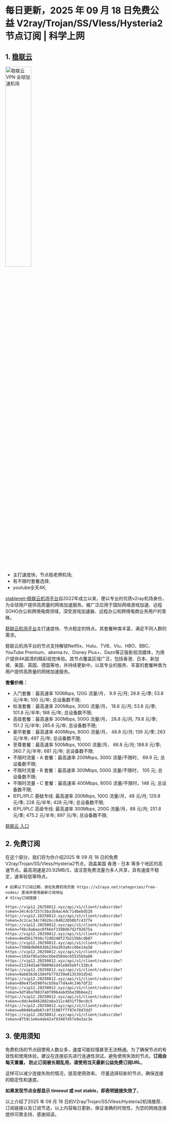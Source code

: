 # 每日更新，2025 年 09 月 18 日免费公益 V2ray/Trojan/SS/Vless/Hysteria2 节点订阅 | 科学上网

## 1. **[稳联云](https://shortlink3.20250812.xyz/1)**

<a href="https://shortlink3.20250812.xyz/1" target="_blank"><image src="https://proxyplazza.com/images/stablenet/logo.png" style="width: 40%" title="稳联云 VPN 全球加速机场" alt="稳联云 VPN 全球加速机场"/> </a>

- 主打速度快，节点稳老牌机场;
- 有不限时套餐选择;
- youtube全天4K;

[stablenet–稳联云机场平台](https://shortlink3.20250812.xyz/1)自2022年成立以来，便以专业的优质v2ray机场身份，为全球用户提供高质量的网络加速服务。被广泛应用于国际网络游戏加速、远程SOHO办公和跨境电商领域，深受游戏加速器、远程办公和跨境电商业务用户的青睐。

[稳联云机场平台](https://shortlink3.20250812.xyz/1)主打速度快、节点稳定的特点。其套餐种类丰富，满足不同人群的需求。

<!-- more -->

稳联云机场平台的节点支持解锁Netflix、Hulu、TVB、Viu、HBO、BBC、YouTube Premium、abema.tv、Disney Plus+、Dazn等正版影视流媒体，为用户提供4K超清的精彩视觉体验。其节点覆盖区域广泛，包括香港、日本、新加坡、美国、英国、德国等地，并持续更新中。以其专业的服务、丰富的套餐种类为用户提供高质量的网络加速服务。

**套餐价格：**

-   入门套餐：最高速率 100Mbps, 120G 流量/月， 9.9 元/月; 28.8 元/季; 53.8 元/半年; 100 元/年; 总设备数不限;
-   标准套餐：最高速率 200Mbps, 300G 流量/月， 18.8 元/月; 53.8 元/季; 101.8 元/半年; 188 元/年; 总设备数不限;
-   高级套餐：最高速率 300Mbps, 500G 流量/月， 28.8 元/月; 79.8 元/季; 151.2 元/半年; 285.6 元/年; 总设备数不限;
-   豪华套餐：最高速率 400Mbps, 800G 流量/月， 48.8 元/月; 139 元/季; 263 元/半年; 497 元/年; 总设备数不限;
-   至尊套餐：最高速率 500Mbps, 1000G 流量/月， 66.8 元/月; 188.8 元/季; 360.7 元/半年; 681 元/年; 总设备数不限;
-   不限时流量 - A 套餐：最高速率 200Mbps, 300G 流量/不限时， 69.9 元; 总设备数不限;
-   不限时流量 - B 套餐：最高速率 300Mbps, 500G 流量/不限时， 105 元; 总设备数不限;
-   不限时流量 - C 套餐：最高速率 400Mbps, 800G 流量/不限时，148 元; 总设备数不限;
-   IEPL/IPLC 基础专线: 最高速率 200Mbps, 100G 流量/月，48 元/月; 129.8 元/季; 228 元/半年; 428 元/年; 总设备数不限;
-   IEPL/IPLC 高级专线: 最高速率 300Mbps, 200G 流量/月，88 元/月; 251.8 元/季; 475.2 元/半年; 897 元/年; 总设备数不限;

<a href="https://shortlink3.20250812.xyz/1" target="_blank">稳联云 入口</a>

## 2. 免费订阅

在这个部分，我们将为你介绍2025 年 09 月 18 日的免费V2ray/Trojan/SS/Vless/Hysteria2节点，涵盖美国 香港 - 日本 等多个地区的高速节点。最高测速是20.92MB/S，请注意免费流量为多人共享，具有速度不稳定，速率较低等特点。

```code
# 如果以下订阅过期，请在免费机场页面 https://v2raya.net/categories/free-nodes/ 查询并使用最新订阅地址
# V2ray订阅链接：

https://vip12.20250812.xyz/api/v1/client/subscribe?token=34c4cb7257c5ba3b4ac4dc714bebd528
https://vip12.20250812.xyz/api/v1/client/subscribe?token=3c2cac34c74b26cc64822050bfc437fe
https://vip12.20250812.xyz/api/v1/client/subscribe?token=f4bc4a6aac0f66ef3390db7d2f92675a
https://vip12.20250812.xyz/api/v1/client/subscribe?token=ded5617936c72d0240f27b215bbcd687
https://vip12.20250812.xyz/api/v1/client/subscribe?token=73988db06836b224a303a9cc0be14a58
https://vip12.20250812.xyz/api/v1/client/subscribe?token=c193ef05a3decbbed584ecb5525b9a80
https://vip12.20250812.xyz/api/v1/client/subscribe?token=21334d2a67000961d41e8d5e6fc328c4
https://vip12.20250812.xyz/api/v1/client/subscribe?token=9ab836361504f6779239e8135391d542
https://vip12.20250812.xyz/api/v1/client/subscribe?token=89e475e590fecb56a77d4a4c2467df32
https://vip12.20250812.xyz/api/v1/client/subscribe?token=5df48af8837a0f8964abd5be39b6ee21
https://vip12.20250812.xyz/api/v1/client/subscribe?token=cddc4e8462882a6a311c4031f79ec0c5
https://vip12.20250812.xyz/api/v1/client/subscribe?token=e00466adb87c8f31907f7f87e78d7dd7
https://vip12.20250812.xyz/api/v1/client/subscribe?token=8759c1e6e4ab42af93487d57e9a3ac3e

```

## 3. 使用须知

免费机场的节点因使用人数众多，速度可能较慢甚至无法畅通。为了确保节点的有效性和使用体验，建议在连接前先进行连通性测试，避免使用失效的节点。**订阅会每天重置， 防止订阅被长期乱用，请使用当天最新公益免费订阅URL**。

这样可以减少连接失败的情况，提高使用效率。
尽量选择较新的节点，确保连接的稳定性和速度。

**如果发现节点全部显示 timeout 或 not stable，即表明链接失效了**。

以上介绍了2025 年 09 月 18 日的V2ray/Trojan/SS/Vless/Hysteria2机场推荐、订阅链接以及订阅节选，以上内容每日更新，保证准确的时效性，为您的网络连接提供可靠支持，感谢阅读。
